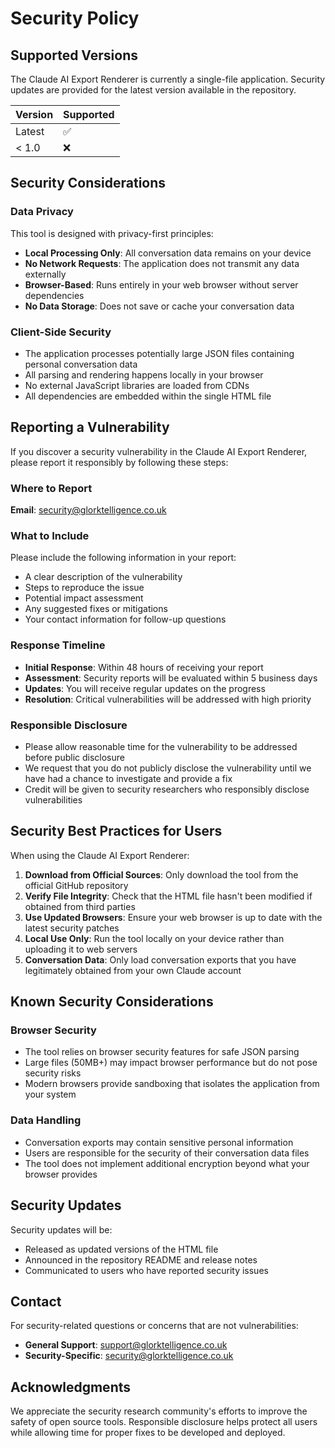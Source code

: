 # Security Policy

## Supported Versions

The Claude AI Export Renderer is currently a single-file application. Security updates are provided for the latest version available in the repository.

| Version | Supported          |
| ------- | ------------------ |
| Latest  | :white_check_mark: |
| < 1.0   | :x:                |

## Security Considerations

### Data Privacy
This tool is designed with privacy-first principles:
- **Local Processing Only**: All conversation data remains on your device
- **No Network Requests**: The application does not transmit any data externally
- **Browser-Based**: Runs entirely in your web browser without server dependencies
- **No Data Storage**: Does not save or cache your conversation data

### Client-Side Security
- The application processes potentially large JSON files containing personal conversation data
- All parsing and rendering happens locally in your browser
- No external JavaScript libraries are loaded from CDNs
- All dependencies are embedded within the single HTML file

## Reporting a Vulnerability

If you discover a security vulnerability in the Claude AI Export Renderer, please report it responsibly by following these steps:

### Where to Report
**Email**: security@glorktelligence.co.uk

### What to Include
Please include the following information in your report:
- A clear description of the vulnerability
- Steps to reproduce the issue
- Potential impact assessment
- Any suggested fixes or mitigations
- Your contact information for follow-up questions

### Response Timeline
- **Initial Response**: Within 48 hours of receiving your report
- **Assessment**: Security reports will be evaluated within 5 business days
- **Updates**: You will receive regular updates on the progress
- **Resolution**: Critical vulnerabilities will be addressed with high priority

### Responsible Disclosure
- Please allow reasonable time for the vulnerability to be addressed before public disclosure
- We request that you do not publicly disclose the vulnerability until we have had a chance to investigate and provide a fix
- Credit will be given to security researchers who responsibly disclose vulnerabilities

## Security Best Practices for Users

When using the Claude AI Export Renderer:

1. **Download from Official Sources**: Only download the tool from the official GitHub repository
2. **Verify File Integrity**: Check that the HTML file hasn't been modified if obtained from third parties
3. **Use Updated Browsers**: Ensure your web browser is up to date with the latest security patches
4. **Local Use Only**: Run the tool locally on your device rather than uploading it to web servers
5. **Conversation Data**: Only load conversation exports that you have legitimately obtained from your own Claude account

## Known Security Considerations

### Browser Security
- The tool relies on browser security features for safe JSON parsing
- Large files (50MB+) may impact browser performance but do not pose security risks
- Modern browsers provide sandboxing that isolates the application from your system

### Data Handling
- Conversation exports may contain sensitive personal information
- Users are responsible for the security of their conversation data files
- The tool does not implement additional encryption beyond what your browser provides

## Security Updates

Security updates will be:
- Released as updated versions of the HTML file
- Announced in the repository README and release notes
- Communicated to users who have reported security issues

## Contact

For security-related questions or concerns that are not vulnerabilities:
- **General Support**: support@glorktelligence.co.uk
- **Security-Specific**: security@glorktelligence.co.uk

## Acknowledgments

We appreciate the security research community's efforts to improve the safety of open source tools. Responsible disclosure helps protect all users while allowing time for proper fixes to be developed and deployed.
